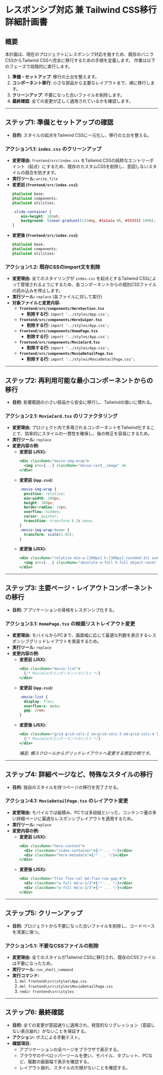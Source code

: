# レスポンシブ対応 兼 Tailwind CSS移行 詳細計画書

## 概要

本計画は、現在のプロジェクトにレスポンシブ対応を施すため、既存のバニラCSSからTailwind CSSへ完全に移行するための手順を定義します。
作業は以下のフェーズで段階的に実行します。

1.  **準備・セットアップ**: 移行の土台を整えます。
2.  **コンポーネント移行**: 小さな部品から主要なレイアウトまで、順に移行します。
3.  **クリーンアップ**: 不要になった古いファイルを削除します。
4.  **最終確認**: 全ての変更が正しく適用されているかを確認します。

---

## ステップ1: 準備とセットアップの確認

- **目的:** スタイルの起点をTailwind CSSに一元化し、移行の土台を整える。

### アクション1.1: `index.css` のクリーンアップ

- **変更理由:** `frontend/src/index.css` をTailwind CSSの純粋なエントリーポイント（起点）にするため、既存のカスタムCSSを削除し、意図しないスタイルの競合を防ぎます。
- **実行ツール:** `write_file`
- **変更前 (`frontend/src/index.css`):**
  ```css
  @tailwind base;
  @tailwind components;
  @tailwind utilities;

  .slide-container {
      min-height: 100vh;
      background: linear-gradient(135deg, #1a1a1a 0%, #333333 100%);
  }
  ```
- **変更後 (`frontend/src/index.css`):**
  ```css
  @tailwind base;
  @tailwind components;
  @tailwind utilities;
  ```

### アクション1.2: 既存CSSのimport文を削除

- **変更理由:** 全てのスタイリングが `index.css` を起点とするTailwind CSSによって管理されるようにするため、各コンポーネントからの個別CSSファイルの読み込みを停止します。
- **実行ツール:** `replace` (各ファイルに対して実行)
- **対象ファイルと変更内容:**
  - **`frontend/src/components/HeroSection.tsx`**
    - **削除する行:** `import '../styles/App.css';`
  - **`frontend/src/components/HeroSwiper.tsx`**
    - **削除する行:** `import '../styles/App.css';`
  - **`frontend/src/components/HomePage.tsx`**
    - **削除する行:** `import '../styles/App.css';`
  - **`frontend/src/components/MovieCard.tsx`**
    - **削除する行:** `import '../styles/App.css';`
  - **`frontend/src/components/MovieDetailPage.tsx`**
    - **削除する行:** `import '../styles/MovieDetailPage.css';`

---

## ステップ2: 再利用可能な最小コンポーネントからの移行

- **目的:** 影響範囲の小さい部品から安全に移行し、Tailwindの扱いに慣れる。

### アクション2.1: `MovieCard.tsx` のリファクタリング

- **変更理由:** プロジェクト内で多用されるコンポーネントをTailwind化することで、効率的にスタイルの一貫性を確保し、後の修正を容易にするため。
- **実行ツール:** `replace`
- **変更内容の例:**
  - **変更前 (JSX):**
    ```jsx
    <div className="movie-img-wrap">
      <img src={...} className="movie-card__image" />
    </div>
    ```
  - **変更前 (`App.css`):**
    ```css
    .movie-img-wrap {
      position: relative;
      min-width: 200px;
      height: 300px;
      border-radius: 14px;
      overflow: hidden;
      cursor: pointer;
      transition: transform 0.2s ease;
    }
    .movie-img-wrap:hover {
      transform: scale(1.05);
    }
    ```
  - **変更後 (JSX):**
    ```jsx
    <div className="relative min-w-[200px] h-[300px] rounded-2xl overflow-hidden cursor-pointer transition-transform duration-200 ease-in-out hover:scale-105">
      <img src={...} className="absolute w-full h-full object-cover rounded-2xl" />
    </div>
    ```

---

## ステップ3: 主要ページ・レイアウトコンポーネントの移行

- **目的:** アプリケーションの骨格をレスポンシブ化する。

### アクション3.1: `HomePage.tsx` の映画リストレイアウト変更

- **変更理由:** モバイルからPCまで、画面幅に応じて最適な列数を表示するレスポンシブグリッドレイアウトを実装するため。
- **実行ツール:** `replace`
- **変更内容の例:**
  - **変更前 (JSX):**
    ```jsx
    <div className="movie-list">
      {/* MovieCardコンポーネントのリスト */}
    </div>
    ```
  - **変更前 (`App.css`):**
    ```css
    .movie-list {
      display: flex;
      overflow-x: auto;
      gap: 2rem;
    }
    ```
  - **変更後 (JSX):**
    ```jsx
    <div className="grid grid-cols-2 sm:grid-cols-3 md:grid-cols-4 lg:grid-cols-5 xl:grid-cols-6 gap-4 md:gap-6">
      {/* MovieCardコンポーネントのリスト */}
    </div>
    ```
    *補足: 横スクロールからグリッドレイアウトへ変更する想定の例です。*

---

## ステップ4: 詳細ページなど、特殊なスタイルの移行

- **目的:** 独自のスタイルを持つページの移行を完了させる。

### アクション4.1: `MovieDetailPage.tsx` のレイアウト変更

- **変更理由:** モバイルでは縦積み、PCでは多段組といった、コンテンツ量の多い詳細ページに最適なレスポンシブレイアウトを適用するため。
- **実行ツール:** `replace`
- **変更内容の例:**
  - **変更前 (JSX):**
    ```jsx
    <div className="hero-content">
      <div className="video-container">{/* ... */}</div>
      <div className="hero-metadata">{/* ... */}</div>
    </div>
    ```
  - **変更後 (JSX):**
    ```jsx
    <div className="flex flex-col md:flex-row gap-8">
      <div className="w-full md:w-1/3">{/* ... */}</div>
      <div className="w-full md:w-2/3">{/* ... */}</div>
    </div>
    ```

---

## ステップ5: クリーンアップ

- **目的:** プロジェクトから不要になった古いファイルを削除し、コードベースを清潔に保つ。

### アクション5.1: 不要なCSSファイルの削除

- **変更理由:** 全てのスタイルがTailwind CSSに移行され、既存のCSSファイルは不要になったため。
- **実行ツール:** `run_shell_command`
- **実行コマンド:**
  1.  `del frontend\src\styles\App.css`
  2.  `del frontend\src\styles\MovieDetailPage.css`
  3.  `rmdir frontend\src\styles`

---

## ステップ6: 最終確認

- **目的:** 全ての変更が意図通りに適用され、視覚的なリグレッション（意図しない表示崩れ）がないことを保証する。
- **アクション:** ボスによる手動テスト。
- **確認項目:**
  - アプリケーションの全ページをブラウザで表示する。
  - ブラウザのデベロッパーツールを使い、モバイル、タブレット、PCなど、複数の画面幅で表示を確認する。
  - レイアウト崩れ、スタイルの欠損がないことを確認する。

